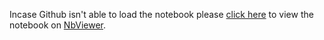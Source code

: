 Incase Github isn't able to load the notebook please [click here](https://nbviewer.jupyter.org/github/Husain0007/JovianAI/blob/main/ZeroToGANs/AnimeFacesDCGANs/06b-anime-dcgan.ipynb) 
to view the notebook on [NbViewer](https://nbviewer.jupyter.org/).

